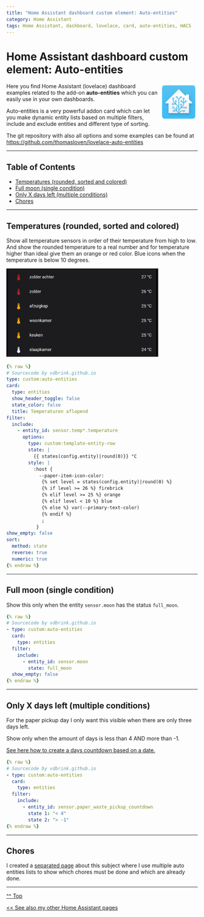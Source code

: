 ```yaml
---
title: "Home Assistant dashboard custom element: Auto-entities"
category: Home Assistant
tags: Home Assistant, dashboard, lovelace, card, auto-entities, HACS
---
```

# Home Assistant dashboard custom element: Auto-entities

<a href="index"><img src="images/home_assistant_logo.png" style="float: right;" alt="Home Assistant logo" height="100px"></a>

Here you find Home Assistant (lovelace) dashboard examples related to the add-on **auto-entities** which you can easily use in your own dashboards.

Auto-entities is a very powerful addon card which can let you make dynamic entity lists based on multiple filters, include and exclude entities and different type of sorting.

The git repository with also all options and some examples can be found at https://github.com/thomasloven/lovelace-auto-entities

---
## Table of Contents
<!-- TOC -->
* [Temperatures (rounded, sorted and colored)](#temperatures-rounded-sorted-and-colored)
* [Full moon (single condition)](#full-moon-single-condition)
* [Only X days left (multiple conditions)](#only-x-days-left-multiple-conditions)
* [Chores](#chores)
<!-- TOC -->

---

## Temperatures (rounded, sorted and colored)

Show all temperature sensors in order of their temperature from high to low. And show the rounded temperature to a real number and for temperature higher than ideal give them an orange or red color. Blue icons when the temperature is below 10 degrees.

<img src="images_autoentities/temp_round_sorted_color-autoentities.png" alt="Temperatures rounded, sorted and colored" width="400">

```yaml
{% raw %}
# Sourcecode by vdbrink.github.io
type: custom:auto-entities
card:
  type: entities
  show_header_toggle: false
  state_color: false
  title: Temperaturen aflopend
filter:
  include:
    - entity_id: sensor.temp*.temperature
      options:
        type: custom:template-entity-row
        state: |
          {{ states(config.entity)|round(0)}} °C
        style: |
          :host {
            --paper-item-icon-color:
             {% set level = states(config.entity)|round(0) %}
             {% if level >= 26 %} firebrick
             {% elif level >= 25 %} orange
             {% elif level < 10 %} blue
             {% else %} var(--primary-text-color)
             {% endif %} 
             ;
           }
show_empty: false
sort:
  method: state
  reverse: true
  numeric: true
{% endraw %}
```

---
## Full moon (single condition)

Show this only when the entity `sensor.moon` has the status `full_moon`.

```yaml
{% raw %}
# Sourcecode by vdbrink.github.io
- type: custom:auto-entities
  card:
    type: entities
  filter:
    include:
      - entity_id: sensor.moon
        state: full_moon
  show_empty: false
{% endraw %}
```

---
## Only X days left (multiple conditions)

For the paper pickup day I only want this visible when there are only three days left.

Show only when the amount of days is less than 4 AND more than -1.

[See here how to create a days countdown based on a date.](homeassistant_dashboard_date_time#days-count-down)

```yaml
{% raw %}
# Sourcecode by vdbrink.github.io
- type: custom:auto-entities
  card:
    type: entities
  filter:
    include:
      - entity_id: sensor.paper_waste_pickup_countdown
        state 1: "< 4"
        state 2: "> -1"
{% endraw %}
```

---
## Chores
I created a [separated page](homeassistant_dashboard_chores.md) about this subject where I use multiple auto entities lists to show which chores must be done and which are already done.

---
[^^ Top](#table-of-contents)

[<< See also my other Home Assistant pages](index)